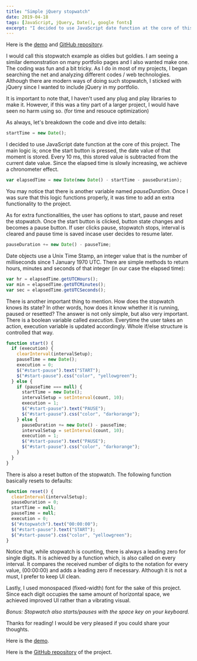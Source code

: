```yaml
---
title: "Simple jQuery stopwatch"
date: 2019-04-18
tags: [JavaScript, jQuery, Date(), google fonts]
excerpt: "I decided to use JavaScript date function at the core of this project. The main logic is; once the start button is pressed, the date value of that moment is stored. Every 10 ms, this stored value is subtracted from the current date value."
---
```


Here is the [demo](https://alitursucular.github.io/simple-jquery-stopwatch-demo/) and [GitHub repository](https://github.com/alitursucular/simple-jquery-stopwatch-demo).

I would call this stopwatch example as oldies but goldies. I am seeing a similar demonstration on many portfolio pages and I also wanted make one. The coding was fun and a bit tricky. As I do in most of my projects, I began searching the net and analyzing different codes / web technologies. Although there are modern ways of doing such stopwatch, I sticked with jQuery since I wanted to include jQuery in my portfolio.

It is important to note that, I haven't used any plug and play libraries to make it. However, if this was a tiny part of a larger project, I would have seen no harm using so. (for time and resouce optimization)

As always, let's breakdown the code and dive into details:

```javascript
startTime = new Date();
```

I decided to use JavaScript date function at the core of this project. The main logic is; once the start button is pressed, the date value of that moment is stored. Every 10 ms, this stored value is subtracted from the current date value. Since the elapsed time is slowly increasing, we achieve a chronometer effect.

```javascript
var elapsedTime = new Date(new Date() - startTime - pauseDuration);
```

You may notice that there is another variable named _pauseDuration_. Once I was sure that this logic functions properly, it was time to add an extra functionality to the project.

As for extra functionalities, the user has options to start, pause and reset the stopwatch. Once the start button is clicked, button state changes and becomes a pause button. If user clicks pause, stopwatch stops, interval is cleared and pause time is saved incase user decides to resume later.

```javascript
pauseDuration += new Date() - pauseTime;
```

Date objects use a Unix Time Stamp, an integer value that is the number of milliseconds since 1 January 1970 UTC. There are simple methods to return hours, minutes and seconds of that integer (in our case the elapsed time):

```javascript
var hr = elapsedTime.getUTCHours();
var min = elapsedTime.getUTCMinutes();
var sec = elapsedTime.getUTCSeconds();
```

There is another important thing to mention. How does the stopwatch knows its state? In other words, how does it know whether it is running, paused or resetted? The answer is not only simple, but also very important. There is a boolean variable called _execution_. Everytime the user takes an action, execution variable is updated accordingly. Whole if/else structure is controlled that way.

```javascript
function start() {
  if (execution) {
    clearInterval(intervalSetup);
    pauseTime = new Date();
    execution = 0;
    $("#start-pause").text("START");
    $("#start-pause").css("color", "yellowgreen");
  } else {
    if (pauseTime === null) {
      startTime = new Date();
      intervalSetup = setInterval(count, 10);
      execution = 1;
      $("#start-pause").text("PAUSE");
      $("#start-pause").css("color", "darkorange");
    } else {
      pauseDuration += new Date() - pauseTime;
      intervalSetup = setInterval(count, 10);
      execution = 1;
      $("#start-pause").text("PAUSE");
      $("#start-pause").css("color", "darkorange");
    }
  }
}
```

There is also a reset button of the stopwatch. The following function basically resets to defaults:

```javascript
function reset() {
  clearInterval(intervalSetup);
  pauseDuration = 0;
  startTime = null;
  pauseTime = null;
  execution = 0;
  $("#stopwatch").text("00:00:00");
  $("#start-pause").text("START");
  $("#start-pause").css("color", "yellowgreen");
}
```

Notice that, while stopwatch is counting, there is always a leading zero for single digits. It is achieved by a function which, is also called on every interval. It compares the received number of digits to the notation for every value, (00:00:00) and adds a leading zero if necessary. Although it is not a must, I prefer to keep UI clean.

Lastly, I used monospaced (fixed-width) font for the sake of this project. Since each digit occupies the same amount of horizontal space, we achieved improved UI rather than a vibrating visual.

_Bonus: Stopwatch also starts/pauses with the space key on your keyboard._

Thanks for reading! I would be very pleased if you could share your thoughts.

Here is the [demo](https://alitursucular.github.io/simple-jquery-stopwatch-demo/).

Here is the [GitHub repository](https://github.com/alitursucular/simple-jquery-stopwatch-demo) of the project.
